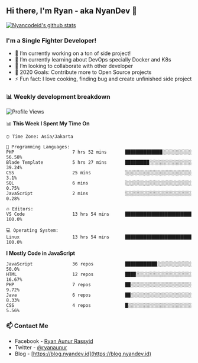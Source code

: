 ## Hi there, I'm Ryan - aka NyanDev 👋

[![Nyancodeid's github stats](https://github-readme-stats.vercel.app/api?username=nyancodeid)](https://github.com/nyancodeid/nyancodeid)

### I'm a Single Fighter Developer!
- 🔭 I’m currently working on a ton of side project!
- 🌱 I’m currently learning about DevOps specially Docker and K8s
- 👯 I’m looking to collaborate with other developer
- 🥅 2020 Goals: Contribute more to Open Source projects
- ⚡ Fun fact: I love cooking, finding bug and create unfinished side project 

### 📊 Weekly development breakdown

<!--START_SECTION:waka-->
![Profile Views](http://img.shields.io/badge/Profile%20Views-5-blue)

📊 **This Week I Spent My Time On** 

```text
⌚︎ Time Zone: Asia/Jakarta

💬 Programming Languages: 
PHP                      7 hrs 52 mins       ██████████████░░░░░░░░░░░   56.58% 
Blade Template           5 hrs 27 mins       █████████░░░░░░░░░░░░░░░░   39.24% 
CSS                      25 mins             ░░░░░░░░░░░░░░░░░░░░░░░░░   3.1% 
SQL                      6 mins              ░░░░░░░░░░░░░░░░░░░░░░░░░   0.75% 
JavaScript               2 mins              ░░░░░░░░░░░░░░░░░░░░░░░░░   0.28%

🔥 Editors: 
VS Code                  13 hrs 54 mins      █████████████████████████   100.0%

💻 Operating System: 
Linux                    13 hrs 54 mins      █████████████████████████   100.0%

```

**I Mostly Code in JavaScript** 

```text
JavaScript               36 repos            ████████████░░░░░░░░░░░░░   50.0% 
HTML                     12 repos            ████░░░░░░░░░░░░░░░░░░░░░   16.67% 
PHP                      7 repos             ██░░░░░░░░░░░░░░░░░░░░░░░   9.72% 
Java                     6 repos             ██░░░░░░░░░░░░░░░░░░░░░░░   8.33% 
CSS                      4 repos             █░░░░░░░░░░░░░░░░░░░░░░░░   5.56%

```



<!--END_SECTION:waka-->

### 📫 Contact Me
- Facebook - [Ryan Aunur Rassyid](https://facebook.com/ryan.hac)
- Twitter - [@ryanaunur](https://twitter.com/ryanaunur)
- Blog - [https://blog.nyandev.id](https://blog.nyandev.id)
